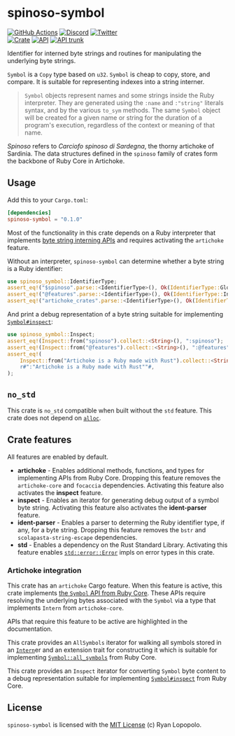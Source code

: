 # spinoso-symbol

[![GitHub Actions](https://github.com/artichoke/artichoke/workflows/CI/badge.svg)](https://github.com/artichoke/artichoke/actions)
[![Discord](https://img.shields.io/discord/607683947496734760)](https://discord.gg/QCe2tp2)
[![Twitter](https://img.shields.io/twitter/follow/artichokeruby?label=Follow&style=social)](https://twitter.com/artichokeruby)
<br>
[![Crate](https://img.shields.io/crates/v/spinoso-symbol.svg)](https://crates.io/crates/spinoso-symbol)
[![API](https://docs.rs/spinoso-symbol/badge.svg)](https://docs.rs/spinoso-symbol)
[![API trunk](https://img.shields.io/badge/docs-trunk-blue.svg)](https://artichoke.github.io/artichoke/spinoso_symbol/)

Identifier for interned byte strings and routines for manipulating the
underlying byte strings.

`Symbol` is a `Copy` type based on `u32`. `Symbol` is cheap to copy, store, and
compare. It is suitable for representing indexes into a string interner.

> `Symbol` objects represent names and some strings inside the Ruby interpreter.
> They are generated using the `:name` and `:"string"` literals syntax, and by
> the various `to_sym` methods. The same `Symbol` object will be created for a
> given name or string for the duration of a program's execution, regardless of
> the context or meaning of that name.

_Spinoso_ refers to _Carciofo spinoso di Sardegna_, the thorny artichoke of
Sardinia. The data structures defined in the `spinoso` family of crates form the
backbone of Ruby Core in Artichoke.

## Usage

Add this to your `Cargo.toml`:

```toml
[dependencies]
spinoso-symbol = "0.1.0"
```

Most of the functionality in this crate depends on a Ruby interpreter that
implements [byte string interning APIs] and requires activating the `artichoke`
feature.

Without an interpreter, `spinoso-symbol` can determine whether a byte string is
a Ruby identifier:

```rust
use spinoso_symbol::IdentifierType;
assert_eq!("$spinoso".parse::<IdentifierType>(), Ok(IdentifierType::Global));
assert_eq!("@features".parse::<IdentifierType>(), Ok(IdentifierType::Instance));
assert_eq!("artichoke_crates".parse::<IdentifierType>(), Ok(IdentifierType::Local));
```

And print a debug representation of a byte string suitable for implementing
[`Symbol#inspect`]:

```rust
use spinoso_symbol::Inspect;
assert_eq!(Inspect::from("spinoso").collect::<String>(), ":spinoso");
assert_eq!(Inspect::from("@features").collect::<String>(), ":@features");
assert_eq!(
    Inspect::from("Artichoke is a Ruby made with Rust").collect::<String>(),
    r#":"Artichoke is a Ruby made with Rust""#,
);
```

## `no_std`

This crate is `no_std` compatible when built without the `std` feature. This
crate does not depend on [`alloc`].

## Crate features

All features are enabled by default.

- **artichoke** - Enables additional methods, functions, and types for
  implementing APIs from Ruby Core. Dropping this feature removes the
  `artichoke-core` and `focaccia` dependencies. Activating this feature also
  activates the **inspect** feature.
- **inspect** - Enables an iterator for generating debug output of a symbol byte
  string. Activating this feature also activates the **ident-parser** feature.
- **ident-parser** - Enables a parser to determing the Ruby identifier type, if
  any, for a byte string. Dropping this feature removes the `bstr` and
  `scolapasta-string-escape` dependencies.
- **std** - Enables a dependency on the Rust Standard Library. Activating this
  feature enables [`std::error::Error`] impls on error types in this crate.

### Artichoke integration

This crate has an `artichoke` Cargo feature. When this feature is active, this
crate implements [the `Symbol` API from Ruby Core]. These APIs require resolving
the underlying bytes associated with the `Symbol` via a type that implements
`Intern` from `artichoke-core`.

APIs that require this feature to be active are highlighted in the
documentation.

This crate provides an `AllSymbols` iterator for walking all symbols stored in
an [`Intern`]er and an extension trait for constructing it which is suitable for
implementing [`Symbol::all_symbols`] from Ruby Core.

This crate provides an `Inspect` iterator for converting `Symbol` byte content
to a debug representation suitable for implementing [`Symbol#inspect`] from Ruby
Core.

## License

`spinoso-symbol` is licensed with the [MIT License](LICENSE) (c) Ryan Lopopolo.

[the `symbol` api from ruby core]: https://ruby-doc.org/core-2.6.3/Symbol.html
[`intern`]:
  https://artichoke.github.io/artichoke/artichoke_core/intern/trait.Intern.html
[`symbol::all_symbols`]:
  https://ruby-doc.org/core-2.6.3/Symbol.html#method-c-all_symbols
[`symbol#inspect`]: https://ruby-doc.org/core-2.6.3/Symbol.html#method-i-inspect
[byte string interning apis]:
  https://artichoke.github.io/artichoke/artichoke_core/intern/trait.Intern.html
[`symbol#inspect`]: https://ruby-doc.org/core-2.6.3/Symbol.html#method-i-inspect
[`alloc`]: https://doc.rust-lang.org/alloc/
[`std::error::error`]: https://doc.rust-lang.org/std/error/trait.Error.html
